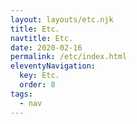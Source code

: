 ```yaml
---
layout: layouts/etc.njk
title: Etc.
navtitle: Etc.
date: 2020-02-16
permalink: /etc/index.html
eleventyNavigation:
  key: Etc.
  order: 8
tags:
  - nav
---
```


